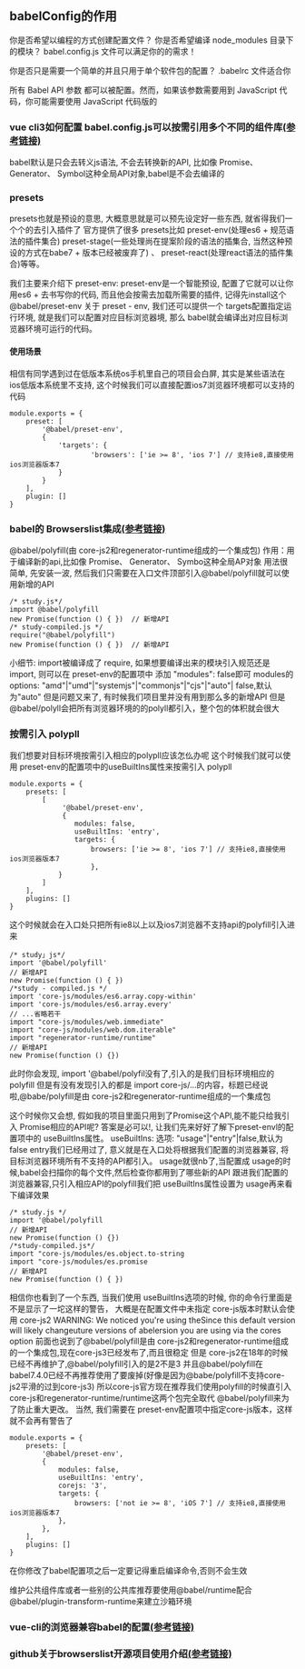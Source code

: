 ## babelConfig的作用

你是否希望以编程的方式创建配置文件？
你是否希望编译 node_modules 目录下的模块？
babel.config.js 文件可以满足你的的需求！

你是否只是需要一个简单的并且只用于单个软件包的配置？
.babelrc 文件适合你

所有 Babel API 参数 都可以被配置。然而，如果该参数需要用到 JavaScript 代码，你可能需要使用 JavaScript 代码版的

### vue cli3如何配置 babel.config.js可以按需引用多个不同的组件库[(参考链接)](https://www.cnblogs.com/bai1218/p/12392180.html)

babel默认是只会去转义js语法, 不会去转换新的API, 比如像 Promise、 Generator、 Symbol这种全局API对象,babel是不会去编译的

### presets

presets也就是预设的意思, 大概意思就是可以预先设定好一些东西, 就省得我们一个个的去引入插件了
官方提供了很多 presets比如 preset-env(处理es6 + 规范语法的插件集合)
preset-stage(一些处理尚在提案阶段的语法的插集合, 当然这种预设的方式在babe7 + 版本已经被废弃了) 、
preset-react(处理react语法的插件集合)等等。

我们主要来介绍下 preset-env: preset-env是一个智能预设, 配置了它就可以让你用es6 + 去书写你的代码,
而且他会按需去加载所需要的插件, 记得先install这个@babel/preset-env
关于 preset - env, 我们还可以提供一个 targets配置指定运行环境, 就是我们可以配置对应目标浏览器境,
那么 babel就会编译出对应目标浏览器环境可运行的代码。

#### 使用场景

相信有同学遇到过在低版本系统os手机里自己的项目会白屏, 其实是某些语法在ios低版本系统里不支持,
这个时候我们可以直接配置ios7浏览器环境都可以支持的代码

```
module.exports = {
    preset: [
        '@babel/preset-env',
        {
        	'targets': {
            		'browsers': ['ie >= 8', 'ios 7'] // 支持ie8,直接使用ios浏览器版本7
        	}
        }
    ],
    plugin: []
}
```

### babel的 Browserslist集成[(参考链接)](https://github.com/browserslist/browserslist#queries)

@babel/polyfill(由 core-js2和regenerator-runtime组成的一个集成包)
作用：用于编译新的api,比如像 Promise、 Generator、 Symbo这种全局AP对象
用法很简单, 先安装一波, 然后我们只需要在入口文件顶部引入@babel/polyfill就可以使用新增的API

```
/* study.js*/
import @babel/polyfill
new Promise(function () { })  // 新增API
/* study-compiled.js */
require("@babel/polyfill")
new Promise(function () { })  // 新增API
```

小细节: import被编译成了 require, 如果想要编译出来的模块引入规范还是 import, 则可以在 preset-env的配置项中
添加 "modules": false即可
modules的options: "amd"|"umd"|"systemjs"|"commonjs"|"cjs"|"auto"| false,默认为"auto"
但是问题又来了, 有时候我们项目里并没有用到那么多的新增API
但是@babel/polyll会把所有浏览器环境的的polyll都引入，整个包的体积就会很大

### 按需引入 polypll

我们想要对目标环境按需引入相应的polypll应该怎仫办呢
这个时候我们就可以使用 preset-env的配置项中的useBuiltIns属性来按需引入 polypll

```
module.exports = {
    presets: [
        [
       		 '@babel/preset-env',
       		 {
           	 	modules: false,
           		useBuiltIns: 'entry',
           	 	targets: {
           		 	browsers: ['ie >= 8', 'ios 7'] // 支持ie8,直接使用ios浏览器版本7
            		},
      		}
        ]
    ],
    plugins: []
}
```

这个时候就会在入口处只把所有ie8以上以及ios7浏览器不支持api的polyfill引入进来

```
/* study」js*/
import '@babel/polyfill'
// 新增API
new Promise(function () { })
/*study - compiled.js */
import 'core-js/modules/es6.array.copy-within'
import 'core-js/modules/es6.array.every'
// ...省略若干
import "core-js/modules/web.immediate"
import "core-js/modules/web.dom.iterable"
import "regenerator-runtime/runtime"
// 新增API
new Promise(function () {})
```

此时你会发现, import '@babel/polyfil没有了,引入的是我们目标环境相应的 polyfill 但是有没有发现引入的都是 import core-js/...的内容，标题已经说啦,@babe/polyfill是由 core-js2和regenerator-runtime组成的一个集成包

这个时候你又会想, 假如我的项目里面只用到了Promise这个APl,能不能只给我引入 Promise相应的API呢?
答案是必可以!, 让我们先来好好了解下preset-envl的配置项中的 useBuiltIns属性。
useBuiltIns: 选项: "usage"|"entry"|false,默认为 false
entry我们已经用过了, 意义就是在入口处将根据我们配置的浏览器兼容, 将目标浏览器环境所有不支持的API都引入。
usage就很nb了,当配置成 usage的时候,babel会扫描你的每个文件,然后检查你都用到了哪些新的API
跟进我们配置的浏览器兼容,只引入相应API的polyfill我们把 useBuiltIns属性设置为 usage再来看下编译效果

```
/* study.js */
import '@babel/polyfill
// 新增API
new Promise(function () {})
/*study-compiled.js*/
import "core-js/modules/es.object.to-string
import "core-js/modules/es.promise
// 新增API
new Promise(function () { })
```

相信你也看到了一个东西, 当我们使用 useBuiltIns选项的时候, 你的命令行里面是不是显示了一坨这样的警告，
大概是在配置文件中未指定 core-js版本时默认会使用 core-js2
WARNING: We noticed you're using theSince this default version will likely changeuture versions of abelersion you are using via the cores option
前面也说到了@babel/polyfill是由 core-js2和regenerator-runtime组成的一个集成包,现在core-js3已经发布了,而且很稳定
但是 core-js2在18年的时候已经不再维护了,@babel/polyfill引入的是2不是3
并且@babel/polyfill在babel7.4.0已经不再推荐使用了要废掉(好像是因为@babe/polyfill不支持core-js2平滑的过到core-js3)
所以core-js官方现在推荐我们使用polyfill的时候直引入core-js和regenerator-runtime/runtime这两个包完全取代
@babel/polyfill来为了防止重大更改。
当然, 我们需要在 preset-env配置项中指定core-js版本，这样就不会再有警告了

```
module.exports = {
    presets: [
        '@babel/preset-env',
        {
        	modules: false,
        	useBuiltIns: 'entry',
        	corejs: '3',
        	targets: {
           	 	browsers: ['not ie >= 8', 'iOS 7'] // 支持ie8,直接使用ios浏览器版本7
       	 	},
        },
    ],
    plugins: []
}
```

在你修改了babel配置项之后一定要记得重启编译命令,否则不会生效

维护公共组件库或者一些别的公共库推荐要使用@babel/runtime配合@babel/plugin-transform-runtime来建立沙箱环境

### vue-cli的浏览器兼容babel的配置[(参考链接)](https://www.cnblogs.com/chun321/p/13070553.html)

### github关于browserslist开源项目使用介绍[(参考链接)](https://github.com/browserslist/browserslist)
